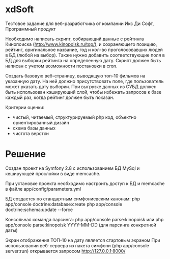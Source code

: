 # xdSoft
Тестовое задание для веб-разработчика от компании Икс Ди Софт, Программный продукт

Необходимо написать скрипт, собирающий данные с рейтинга Кинопоиска (http://www.kinopoisk.ru/top/),
и сохраняющего позицию, рейтинг, оригинальное название, год и кол-во проголосовавших людей в БД (любой на выбор).
Также нужно добавить соответствующие поля в БД для выборки рейтинга на определенную дату.
Скрипт должен быть написан с учетом возможности постановки в cron.

Создать базовую веб-страницу, выводящую топ-10 фильмов на указанную дату. 
На ней должно присутствовать поле, где пользователь может указать дату выборки.
При выгрузке данных из СУБД должен быть использован кэширующий слой, чтобы избежать запросов к базе каждый раз, 
когда рейтинг должен быть показан.

Критерии оценки:
- чистый, читаемый, структурируемый php код, объектно ориентированный дизайн
- схема базы данных
- чистота верстки

# Решение

Создан проект на Symfony 2.8 с использованием БД MySql и кеширующей прослойки в виде memcache.

При установке проекта необходимо настроить доступ к БД и memcache в файле app/config/parameters.yml

БД создается по стандартным симфониевским канонам:
php app/console doctrine:database:create
php app/console doctrine:schema:update --force

Консольная команда парсинга:
php app/console parse:kinopoisk
или
php app/console parse:kinopoisk YYYY-MM-DD
(для парсинга конкретной даты)

Экран отображения ТОП-10 на дату является стартовым экраном
При использовании веб-сервера из пакета симфони (php app/console server:run) открывается запросом http://127.0.0.1:8000/
